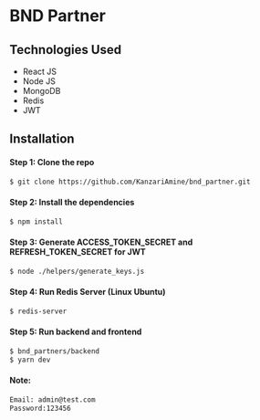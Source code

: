 # BND Partner

## Technologies Used
- React JS
- Node JS
- MongoDB
- Redis
- JWT

## Installation

#### Step 1: Clone the repo

```sh
$ git clone https://github.com/KanzariAmine/bnd_partner.git
```
#### Step 2: Install the dependencies

```sh
$ npm install
```

#### Step 3: Generate ACCESS_TOKEN_SECRET and  REFRESH_TOKEN_SECRET for JWT

```sh
$ node ./helpers/generate_keys.js
```
#### Step 4: Run Redis Server (Linux Ubuntu)

```sh
$ redis-server
```

#### Step 5: Run backend and frontend

```sh
$ bnd_partners/backend
$ yarn dev
```
#### Note:
```sh
Email: admin@test.com
Password:123456
```
